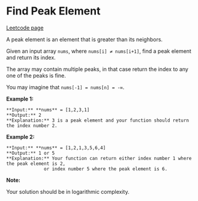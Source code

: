 # Find Peak Element
[Leetcode page](https://leetcode.com/problems/find-peak-element/description)

A peak element is an element that is greater than its neighbors.

Given an input array `nums`, where `nums[i] ≠ nums[i+1]`, find a peak element
and return its index.

The array may contain multiple peaks, in that case return the index to any one
of the peaks is fine.

You may imagine that `nums[-1] = nums[n] = -∞`.

**Example 1:**

    
    
    **Input:** **nums** = [1,2,3,1]
    **Output:** 2
    **Explanation:** 3 is a peak element and your function should return the index number 2.

**Example 2:**

    
    
    **Input:** **nums** = [1,2,1,3,5,6,4]
    **Output:** 1 or 5 
    **Explanation:** Your function can return either index number 1 where the peak element is 2, 
                  or index number 5 where the peak element is 6.
    

**Note:**

Your solution should be in logarithmic complexity.


